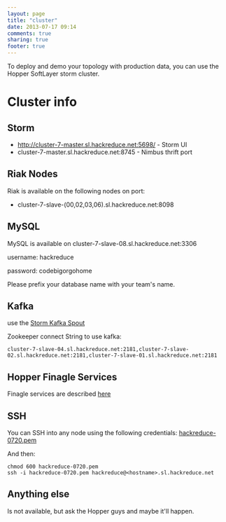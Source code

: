 ```yaml
---
layout: page
title: "cluster"
date: 2013-07-17 09:14
comments: true
sharing: true
footer: true
---
```


To deploy and demo your topology with production data, you can use the Hopper SoftLayer storm cluster. 

# Cluster info

## Storm

* http://cluster-7-master.sl.hackreduce.net:5698/ - Storm UI
* cluster-7-master.sl.hackreduce.net:8745 - Nimbus thrift port

## Riak Nodes

Riak is available on the following nodes on port:

* cluster-7-slave-(00,02,03,06).sl.hackreduce.net:8098

## MySQL

MySQL is available on cluster-7-slave-08.sl.hackreduce.net:3306

username: hackreduce

password: codebigorgohome

Please prefix your database name with your team's name.

## Kafka

use the [Storm Kafka Spout](https://github.com/nathanmarz/storm-contrib/tree/master/storm-kafka)

Zookeeper connect String to use kafka:

```cluster-7-slave-04.sl.hackreduce.net:2181,cluster-7-slave-02.sl.hackreduce.net:2181,cluster-7-slave-01.sl.hackreduce.net:2181```

## Hopper Finagle Services

Finagle services are described [here](/finagle/)

## SSH

You can SSH into any node using the following credentials: [hackreduce-0720.pem](hackreduce-0720.pem)

And then:

    chmod 600 hackreduce-0720.pem
    ssh -i hackreduce-0720.pem hackreduce@<hostname>.sl.hackreduce.net

## Anything else

Is not available, but ask the Hopper guys and maybe it'll happen.
